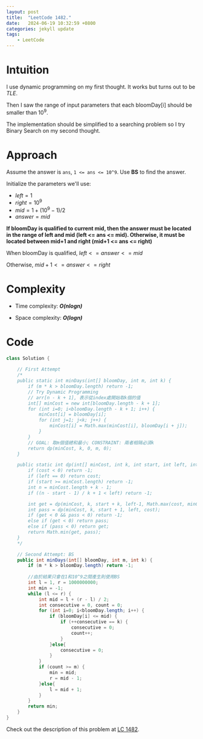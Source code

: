 ```yaml
---
layout: post
title:  "LeetCode 1482."
date:   2024-06-19 10:32:59 +0800
categories: jekyll update
tags: 
    - LeetCode
---
```


# Intuition
I use dynamic programming on my first thought. It works but turns out to be *TLE*.

Then I saw the range of input parameters that each bloomDay[i] should be smaller than $10^9$. 

The implementation should be simplified to a searching problem so I try Binary Search on my second thought.
# Approach

Assume the answer is `ans`, `1 <= ans <= 10^9`. Use **BS** to find the answer.

Initialize the parameters we'll use:
- $left = 1$
- $right = 10^9$
- $mid = 1 + (10^9-1)/2$
- $answer=mid$

**If bloomDay is qualified to current mid, then the answer must be located in the range of left and mid (left <= ans <= mid). Otherwise, it must be located between mid+1 and right (mid+1 <= ans <= right)**

When bloomDay is qualified, $left <= answer <= mid$

Otherwise, $mid + 1<=answer<=right$

# Complexity
- Time complexity: ***O(nlogn)***

- Space complexity: ***O(logn)***

# Code
```java
class Solution {
    
    // First Attempt
    /*
    public static int minDays(int[] bloomDay, int m, int k) {
        if (m * k > bloomDay.length) return -1;
        // Try Dynamic Programming
        // arr[n - k + 1], 表示從index處開始取k個的值
        int[] minCost = new int[bloomDay.length - k + 1];
        for (int i=0; i<bloomDay.length - k + 1; i++) {
            minCost[i] = bloomDay[i];
            for (int j=1; j<k; j++) {
                minCost[i] = Math.max(minCost[i], bloomDay[i + j]);
            }
        }
        // GOAL: 取m個值總和最小; CONSTRAINT: 兩者相隔必須k
        return dp(minCost, k, 0, m, 0);
    }

    public static int dp(int[] minCost, int k, int start, int left, int cost) {
        if (cost < 0) return -1;
        if (left == 0) return cost;
        if (start >= minCost.length) return -1;
        int n = minCost.length + k - 1;
        if ((n - start - 1) / k + 1 < left) return -1;

        int get = dp(minCost, k, start + k, left-1, Math.max(cost, minCost[start]));
        int pass = dp(minCost, k, start + 1, left, cost);
        if (get < 0 && pass < 0) return -1;
        else if (get < 0) return pass;
        else if (pass < 0) return get;
        return Math.min(get, pass);
    }
    */

    // Second Attempt: BS
    public int minDays(int[] bloomDay, int m, int k) {
        if (m * k > bloomDay.length) return -1;
        
        //由於結果只會在1和10^9之間產生則使用BS
        int l = 1, r = 1000000000;
        int min = -1;
        while (l <= r) {
            int mid = l + (r - l) / 2;
            int consecutive = 0, count = 0;
            for (int i=0; i<bloomDay.length; i++) {
                if (bloomDay[i] <= mid) {
                    if (++consecutive == k) {
                        consecutive = 0;
                        count++;
                    }
                }else{
                    consecutive = 0;
                }
            }
            if (count >= m) {
                min = mid;
                r = mid - 1;
            }else{
                l = mid + 1;
            }
        }
        return min;
    }
}
```

Check out the description of this problem at [LC 1482][LC-1482].

[LC-1482]: https://leetcode.com/problems/minimum-number-of-days-to-make-m-bouquets/description
